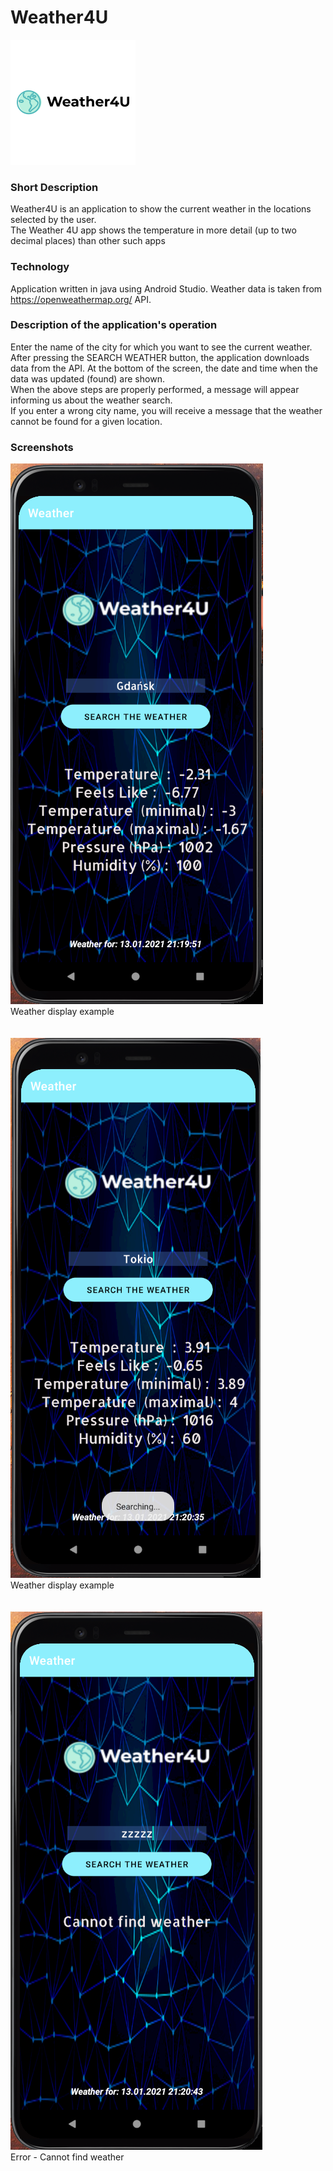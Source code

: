 # Weather4U
![logo](https://github.com/PatrykPawlowicz/Weather4U/blob/master/Logo_Weather4U.png)
</br>

### Short Description
Weather4U is an application to show the current weather in the locations selected by the user. </br>
The Weather 4U app shows the temperature in more detail (up to two decimal places) than other such apps

### Technology
Application written in java using Android Studio. Weather data is taken from https://openweathermap.org/ API.

### Description of the application's operation
Enter the name of the city for which you want to see the current weather. After pressing the SEARCH WEATHER button, the application downloads data from the API.
At the bottom of the screen, the date and time when the data was updated (found) are shown. </br>
When the above steps are properly performed, a message will appear informing us about the weather search.</br>
If you enter a wrong city name, you will receive a message that the weather cannot be found for a given location.

### Screenshots

![screenshot1](https://github.com/PatrykPawlowicz/Weather4U/blob/master/Zrzut%20ekranu%20(70).png)
</br>
Weather display example
</br></br></br>
![screenshot2](https://github.com/PatrykPawlowicz/Weather4U/blob/master/Zrzut%20ekranu%20(69).png)
</br>
Weather display example
</br></br></br>
![screenshot3](https://github.com/PatrykPawlowicz/Weather4U/blob/master/Zrzut%20ekranu%20(68).png)
</br>
Error - Cannot find weather
</br>
